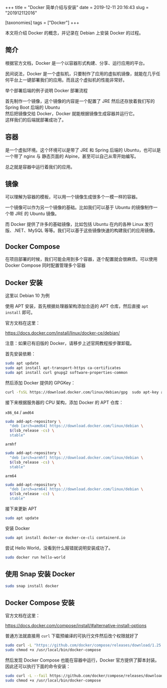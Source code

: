 +++
title = "Docker 简单介绍与安装"
date = 2019-12-11 20:16:43
slug = "201912112016"

[taxonomies]
tags = ["Docker"]
+++

本文将介绍 Docker 的概念，并记录在 Debian 上安装 Docker 的过程。

<!-- more -->

## 简介

根据官方文档，Docker 是一个以容器形式构建、分享、运行应用的平台。

民间说法，Docker 是一个虚拟机，只要制作了应用的虚拟机镜像，就能在几乎任何平台上一键部署我们的应用。而且这个虚拟机的性能非常好。

举个部署后端的例子说明 Docker 部署流程

首先制作一个镜像，这个镜像的内容是一个配置了 JRE 然后还存放着我们写的 Spring Boot 后端的 Ubuntu<br>
然后把镜像交给 Docker，Docker 就能根据镜像生成容器并运行它。<br>
这样我们的后端就部署成功了。

## 容器

是一个虚拟环境。这个环境可以是带了 JRE 和 Spring 后端的 Ubuntu，也可以是一个带了 nginx 与 静态页面的 Alpine，甚至可以自己从零开始编写。

总之就是容器中运行着我们的应用。

## 镜像

可以理解为容器的模板，可以用一个镜像生成很多个一模一样的容器。

一个镜像可以作为另一个镜像的基础。比如我们可以基于 Ubuntu 的镜像制作一个带 JRE 的 Ubuntu 镜像。

而 Docker 提供了许多的基础镜像，比如包括 Ubuntu 在内的各种 Linux 发行版、.NET、MySQL 等等。我们可以基于这些镜像快速的构建我们的应用镜像。

## Docker Compose

在项目部署的时候，我们可能会用到多个容器，逐个配置就会很麻烦。可以使用 Docker Compose 同时配置管理多个容器

## Docker 安装

这里以 Debian 10 为例

使用 APT 安装，首先根据处理器架构添加合适的 APT 仓库，然后直接 `apt install` 即可。

官方文档在这里：

<https://docs.docker.com/install/linux/docker-ce/debian/>

注意：如果已有旧版的 Docker，请移步上述官网教程按步骤卸载。

首先安装依赖：

```sh
sudo apt update
sudo apt install apt-transport-https ca-certificates
sudo apt install curl gnupg2 software-properties-common
```

然后添加 Docker 提供的 GPGKey：

```sh
curl -fsSL https://download.docker.com/linux/debian/gpg  sudo apt-key add -
```

接下来根据服务器的 CPU 架构，添加 Docker 的 APT 仓库：

`x86_64` / `amd64`

```sh
sudo add-apt-repository \
  "deb [arch=amd64] https://download.docker.com/linux/debian \
  $(lsb_release -cs) \
  stable"
```

`armhf`

```sh
sudo add-apt-repository \
  "deb [arch=armhf] https://download.docker.com/linux/debian \
  $(lsb_release -cs) \
  stable"
```

`arm64`

```sh
sudo add-apt-repository \
  "deb [arch=arm64] https://download.docker.com/linux/debian \
  $(lsb_release -cs) \
  stable"
```

接下来更新 APT

```sh
sudo apt update
```

安装 Docker

```sh
sudo apt install docker-ce docker-ce-cli containerd.io
```

尝试 Hello World，没看到什么报错就说明安装成功了。

```sh
sudo docker run hello-world
```

## 使用 Snap 安装 Docker

```sh
sudo snap install docker
```

## Docker Compose 安装

官方文档在这里：

<https://docs.docker.com/compose/install/#alternative-install-options>

普通方法就直接用 `curl` 下载预编译的可执行文件然后改个权限就好了

```sh
sudo curl -L "https://github.com/docker/compose/releases/download/1.25.0/docker-compose-$(uname -s)-$(uname -m)" -o /usr/local/bin/docker-compose
sudo chmod +x /usr/local/bin/docker-compose
```

然后发现 Docker Compose 也能在容器中运行，Docker 官方提供了脚本封装。
因此还可以执行下面的命令安装：

```sh
sudo curl -L --fail https://github.com/docker/compose/releases/download/1.25.0/run.sh -o /usr/local/bin/docker-compose
sudo chmod +x /usr/local/bin/docker-compose
```
